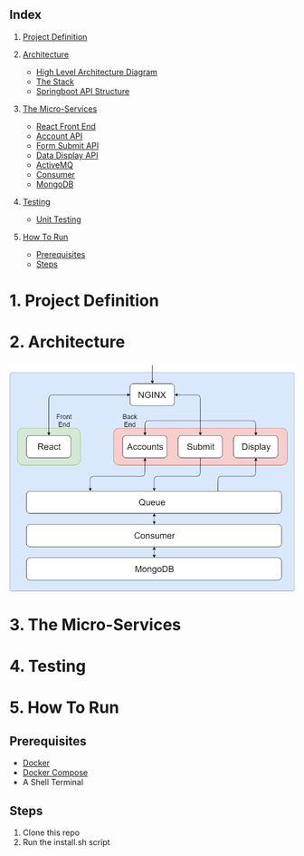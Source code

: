 ## Index
1. [Project Definition](#1-Project-Definition)

2. [Architecture](#2-Architecture)
   * [High Level Architecture Diagram](#High-level-architecture-diagram)
   * [The Stack](#The-Stack)
   * [Springboot API Structure](#SpringBoot-API-Structure)
     
3. [The Micro-Services](#3-The-Micro-Services)
   * [React Front End](#React-Front-End)
   * [Account API](#Account-API)
   * [Form Submit API](#Form-Submit-API)
   * [Data Display API](#Data-Display-API)
   * [ActiveMQ](#ActiveMQ)
   * [Consumer](#Consumer)
   * [MongoDB](#MongoDB)
     
4. [Testing](#4-Testing)
   * [Unit Testing](#Unit-Testing)

5. [How To Run](#5-How-To-Run)
   * [Prerequisites](#Prerequisites)
   * [Steps](#Steps)

# 1. Project Definition


# 2. Architecture
![architecture-diagram](architecture-diagram.png)

# 3. The Micro-Services


# 4. Testing


# 5. How To Run
## Prerequisites
* [Docker](https://hub.docker.com/search/?type=edition&offering=community)
* [Docker Compose](https://github.com/docker/compose/releases)
* A Shell Terminal

## Steps
1. Clone this repo
2. Run the install.sh script
